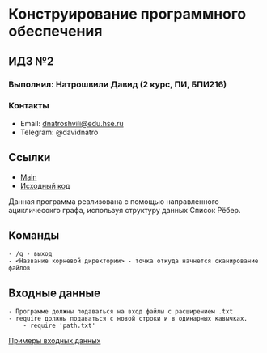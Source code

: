 # Конструирование программного обеспечения

## ИДЗ №2

### Выполнил: Натрошвили Давид (2 курс, ПИ, БПИ216)

### Контакты

* Email: dnatroshvili@edu.hse.ru
* Telegram: @davidnatro

## Ссылки

* [Main](src/main/java/Program.java)
* [Исходный код](src/main/java/application)

Данная программа реализована с помощью направленного ацикличесокго графа, используя
структуру данных Список Рёбер.

## Команды

    - /q - выход
    - <Название корневой директории> - точка откуда начнется сканирование файлов

## Входные данные

    - Программе должны подаваться на вход файлы с расширением .txt
    - require должны подаваться с новой строки и в одинарных кавычках.
        - require 'path.txt'

[Примеры входных данных](Examples)
